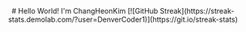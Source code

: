 <div align="center">
# Hello World! I'm ChangHeonKim
[![GitHub Streak](https://streak-stats.demolab.com/?user=DenverCoder1)](https://git.io/streak-stats)

  </div>
